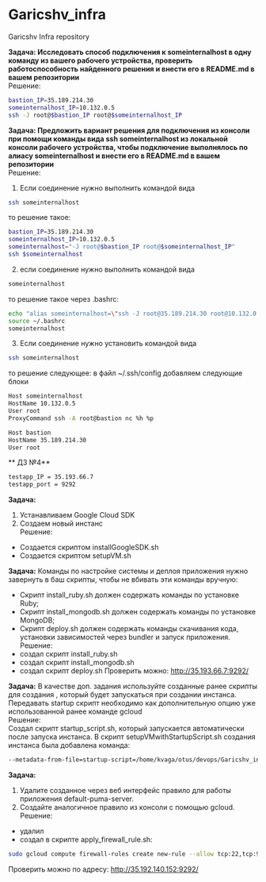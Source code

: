 # Garicshv_infra
Garicshv Infra repository

**Задача: Исследовать способ подключения к someinternalhost в одну команду из вашего рабочего устройства, проверить работоспособность найденного решения и внести его в README.md в вашем репозитории**  
Решение: 
```bash
bastion_IP=35.189.214.30
someinternalhost_IP=10.132.0.5
ssh -J root@$bastion_IP root@$someinternalhost_IP
```
**Задача: Предложить вариант решения для подключения из консоли при помощи команды вида ssh someinternalhost из локальной консоли рабочего устройства, чтобы подключение выполнялось по алиасу someinternalhost и внести его в README.md в вашем репозитории**  
Решение: 

1. Если соединение нужно выполнить командой вида
```bash
ssh someinternalhost
```
то решение такое:
```bash
bastion_IP=35.189.214.30
someinternalhost_IP=10.132.0.5
someinternalhost="-J root@$bastion_IP root@$someinternalhost_IP"
ssh $someinternalhost 
```
2. если соединение нужно выполнить командой вида
```bash
someinternalhost
```
то решение такое через .bashrc:
```bash
echo "alias someinternalhost=\"ssh -J root@35.189.214.30 root@10.132.0.5\"" >> ~/.bashrc 
source ~/.bashrc
someinternalhost
```
3. Если соединение нужно установить командой вида
```bash
ssh someinternalhost
```
то решение следующее:
в файл ~/.ssh/config добавляем следующие блоки
```bash
Host someinternalhost
HostName 10.132.0.5
User root
ProxyCommand ssh -A root@bastion nc %h %p

Host bastion
HostName 35.189.214.30
User root
```

** ДЗ №4**  
```bash
testapp_IP = 35.193.66.7
testapp_port = 9292
```
**Задача:**
1. Устанавливаем Google Cloud SDK
2. Создаем новый инстанс  
Решение:  
- Создается скриптом installGoogleSDK.sh
- Создается скриптом setupVM.sh

**Задача:**
Команды по настройке системы и деплоя приложения нужно завернуть в баш скрипты, чтобы не вбивать эти команды вручную:
- Скрипт install_ruby.sh должен содержать команды по установке Ruby;
- Скрипт install_mongodb.sh должен содержать команды по установке MongoDB;
- Скрипт deploy.sh должен содержать команды скачивания кода, установки зависимостей через bundler и запуск приложения.  
Решение:  
- создал скрипт install_ruby.sh
- создал скрипт install_mongodb.sh
- создал скрипт deploy.sh
Проверить можно: http://35.193.66.7:9292/

**Задача:**
В качестве доп. задания используйте созданные ранее скрипты для создания , который будет запускаться при создании инстанса. Передавать startup скрипт необходимо как дополнительную опцию уже использованной ранее команде gcloud  
Решение:  
Создал скрипт startup_script.sh, который запускается автоматически после запуска инстанса. В скрипт setupVMwithStartupScript.sh создания инстанса была добавлена команда: 
```bash
--metadata-from-file=startup-script=/home/kvaga/otus/devops/Garicshv_infra/startup_script.sh
```

**Задача:**
1. Удалите созданное через веб интерфейс правило для работы приложения default-puma-server.
2. Создайте аналогичное правило из консоли с помощью gcloud.  
Решение:  
- удалил
- создал в скрипте apply_firewall_rule.sh:   
```bash
sudo gcloud compute firewall-rules create new-rule --allow tcp:22,tcp:9292
```
Проверить можно по адресу: http://35.192.140.152:9292/
